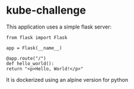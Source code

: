 # kube-challenge

This application uses a simple flask server:

    from flask import Flask

    app = Flask(__name__)

    @app.route("/")
    def hello_world():
    return "<p>Hello, World!</p>"

It is dockerized using an alpine version for python